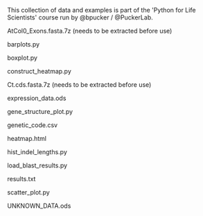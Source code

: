 This collection of data and examples is part of the 'Python for Life Scientists' course run by @bpucker / @PuckerLab.

AtCol0_Exons.fasta.7z (needs to be extracted before use)

barplots.py

boxplot.py

construct_heatmap.py

Ct.cds.fasta.7z (needs to be extracted before use)

expression_data.ods

gene_structure_plot.py

genetic_code.csv

heatmap.html

hist_indel_lengths.py

load_blast_results.py

results.txt

scatter_plot.py

UNKNOWN_DATA.ods

